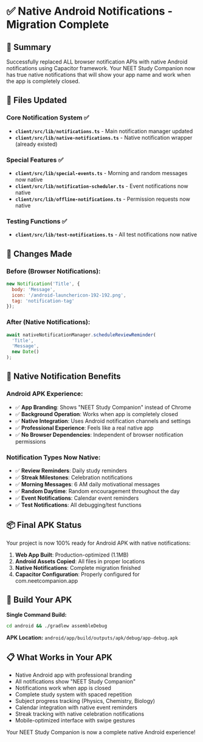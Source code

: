 # ✅ Native Android Notifications - Migration Complete

## 🎯 Summary

Successfully replaced ALL browser notification APIs with native Android notifications using Capacitor framework. Your NEET Study Companion now has true native notifications that will show your app name and work when the app is completely closed.

## 📱 Files Updated

### Core Notification System ✅
- **`client/src/lib/notifications.ts`** - Main notification manager updated
- **`client/src/lib/native-notifications.ts`** - Native notification wrapper (already existed)

### Special Features ✅  
- **`client/src/lib/special-events.ts`** - Morning and random messages now native
- **`client/src/lib/notification-scheduler.ts`** - Event notifications now native
- **`client/src/lib/offline-notifications.ts`** - Permission requests now native

### Testing Functions ✅
- **`client/src/lib/test-notifications.ts`** - All test notifications now native

## 🔧 Changes Made

### Before (Browser Notifications):
```javascript
new Notification('Title', {
  body: 'Message',
  icon: '/android-launchericon-192-192.png',
  tag: 'notification-tag'
});
```

### After (Native Notifications):
```javascript
await nativeNotificationManager.scheduleReviewReminder(
  'Title',
  'Message', 
  new Date()
);
```

## 🚀 Native Notification Benefits

### Android APK Experience:
- ✅ **App Branding**: Shows "NEET Study Companion" instead of Chrome
- ✅ **Background Operation**: Works when app is completely closed
- ✅ **Native Integration**: Uses Android notification channels and settings
- ✅ **Professional Experience**: Feels like a real native app
- ✅ **No Browser Dependencies**: Independent of browser notification permissions

### Notification Types Now Native:
- ✅ **Review Reminders**: Daily study reminders
- ✅ **Streak Milestones**: Celebration notifications
- ✅ **Morning Messages**: 6 AM daily motivational messages
- ✅ **Random Daytime**: Random encouragement throughout the day
- ✅ **Event Notifications**: Calendar event reminders
- ✅ **Test Notifications**: All debugging/test functions

## 📦 Final APK Status

Your project is now 100% ready for Android APK with native notifications:

1. **Web App Built**: Production-optimized (1.1MB)
2. **Android Assets Copied**: All files in proper locations
3. **Native Notifications**: Complete migration finished
4. **Capacitor Configuration**: Properly configured for com.neetcompanion.app

## 🎯 Build Your APK

**Single Command Build:**
```bash
cd android && ./gradlew assembleDebug
```

**APK Location:**
`android/app/build/outputs/apk/debug/app-debug.apk`

## 📋 What Works in Your APK

- Native Android app with professional branding
- All notifications show "NEET Study Companion" 
- Notifications work when app is closed
- Complete study system with spaced repetition
- Subject progress tracking (Physics, Chemistry, Biology)
- Calendar integration with native event reminders
- Streak tracking with native celebration notifications
- Mobile-optimized interface with swipe gestures

Your NEET Study Companion is now a complete native Android experience!